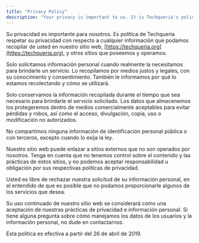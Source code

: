 ```yaml
---
title: "Privacy Policy"
description: "Your privacy is important to us. It is Techqueria's policy to respect your privacy regarding any information we may collect from you across our website and other sites we own and operate."
---
```


Su privacidad es importante para nosotros. Es política de Techqueria respetar su privacidad con respecto a cualquier información que podamos recopilar de usted en nuestro sitio web, [https://techqueria.org](https://techqueria.org), y otros sitios que poseemos y operamos.

Solo solicitamos información personal cuando realmente la necesitamos para brindarle un servicio. Lo recopilamos por medios justos y legales, con su conocimiento y consentimiento. También le informamos por qué lo estamos recolectando y cómo se utilizará.

Solo conservamos la información recopilada durante el tiempo que sea necesario para brindarle el servicio solicitado. Los datos que almacenemos los protegeremos dentro de medios comercialmente aceptables para evitar pérdidas y robos, así como el acceso, divulgación, copia, uso o modificación no autorizados.

No compartimos ninguna información de identificación personal pública o con terceros, excepto cuando lo exija la ley.

Nuestro sitio web puede enlazar a sitios externos que no son operados por nosotros. Tenga en cuenta que no tenemos control sobre el contenido y las prácticas de estos sitios, y no podemos aceptar responsabilidad u obligación por sus respectivas políticas de privacidad.

Usted es libre de rechazar nuestra solicitud de su información personal, en el entendido de que es posible que no podamos proporcionarle algunos de los servicios que desea.

Su uso continuado de nuestro sitio web se considerará como una aceptación de nuestras prácticas de privacidad e información personal. Si tiene alguna pregunta sobre cómo manejamos los datos de los usuarios y la información personal, no dude en contactarnos.

Esta política es efectiva a partir del 26 de abril de 2019.
